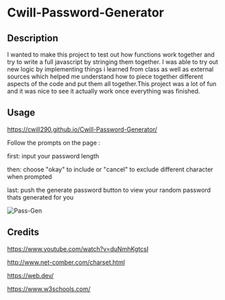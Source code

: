 # Cwill-Password-Generator

## Description
I wanted to make this project to test out how functions work together and try to write a full javascript by stringing them together.
I was able to try out new logic by implementing things i learned from class as well as external sources which helped me understand how to piece together
different aspects of the code and put them all together.This project was a lot of fun and it was nice to see it actually work once everything was finished.

## Usage

https://cwill290.github.io/Cwill-Password-Generator/

Follow the prompts on the page :

first:
input your password length

then:
choose "okay" to include or "cancel" to exclude different character when prompted

last:
push the generate password button to view your random password thats generated for you

![Pass-Gen](https://user-images.githubusercontent.com/130315092/236355255-ce9508f6-97de-44a5-b067-d43fc71e1866.png)

## Credits

https://www.youtube.com/watch?v=duNmhKgtcsI

http://www.net-comber.com/charset.html

https://web.dev/

https://www.w3schools.com/
